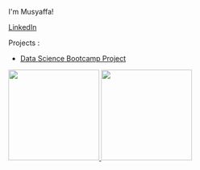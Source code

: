 I'm Musyaffa!

[LinkedIn](https://www.linkedin.com/in/musyaffa-hadi/)

Projects : 
- [Data Science Bootcamp Project](https://github.com/mosyaffa/Portofolio-Bootcamp-Data-Science-D---Digital-Skola-Batch-32)

<p align="left">
<a href="https://github.com/mosyaffa">
  <img height="180em" src="https://github-readme-stats-eight-theta.vercel.app/api?username=mosyaffa&show_icons=true&theme=algolia&include_all_commits=true&count_private=true"/>
  <img height="180em" src="https://github-readme-stats-eight-theta.vercel.app/api/top-langs/?username=mosyaffa&layout=compact&langs_count=8&theme=algolia"/>
</a>
</p>
